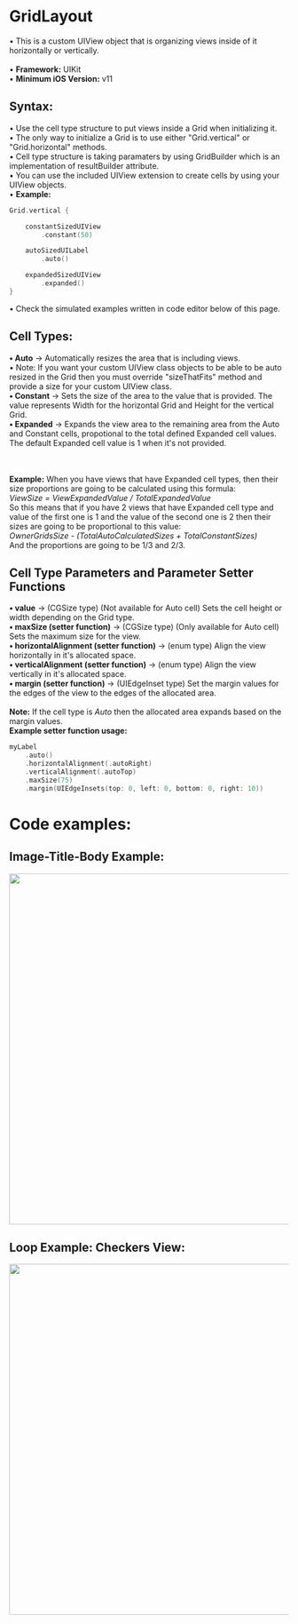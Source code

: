 # GridLayout

&bull; This is a custom UIView object that is organizing views inside of it horizontally or vertically.<br/>
<br/>
&bull; <strong>Framework:</strong> UIKit <br/>
&bull; <strong>Minimum iOS Version:</strong> v11

## Syntax:
&bull; Use the cell type structure to put views inside a Grid when initializing it.<br/>
&bull; The only way to initialize a Grid is to use either "Grid.vertical" or "Grid.horizontal" methods.<br/>
&bull; Cell type structure is taking paramaters by using GridBuilder which is an implementation of resultBuilder attribute.<br/>
&bull; You can use the included UIView extension to create cells by using your UIView objects. <br/>
&bull; **Example:** <br/>
```swift
Grid.vertical {

    constantSizedUIView
        .constant(50)

    autoSizedUILabel
        .auto()

    expandedSizedUIView
        .expanded()
}
```
&bull; Check the simulated examples written in code editor below of this page.

## Cell Types:
<strong>&bull; Auto</strong> -> Automatically resizes the area that is including views.
<br/>&bull; Note: If you want your custom UIView class objects to be able to be auto resized in the Grid then you must override "sizeThatFits" method and provide a size for your custom UIView class.
<br/><strong>&bull; Constant</strong> -> Sets the size of the area to the value that is provided. The value represents Width for the horizontal Grid and Height for the vertical Grid.
<br/><strong>&bull; Expanded</strong> -> Expands the view area to the remaining area from the Auto and Constant cells, propotional to the total defined Expanded cell values. The default Expanded cell value is 1 when it's not provided.

<br/><br/>**Example:** When you have views that have Expanded cell types, then their size proportions are going to be calculated using this formula:
_<br/>ViewSize = ViewExpandedValue / TotalExpandedValue_
<br/>So this means that if you have 2 views that have Expanded cell type and value of the first one is 1 and the value of the second one is 2 then their sizes are going to be proportional to this value:
<br/>_OwnerGridsSize - (TotalAutoCalculatedSizes + TotalConstantSizes)_
<br/>And the proportions are going to be 1/3 and 2/3.

## Cell Type Parameters and Parameter Setter Functions
<strong>&bull; value</strong> -> (CGSize type) (Not available for Auto cell) Sets the cell height or width depending on the Grid type. <br/>
<strong>&bull; maxSize (setter function)</strong> -> (CGSize type) (Only available for Auto cell) Sets the maximum size for the view. <br/>
<strong>&bull; horizontalAlignment (setter function)</strong> -> (enum type) Align the view horizontally in it's allocated space. <br/>
<strong>&bull; verticalAlignment (setter function)</strong> -> (enum type) Align the view vertically in it's allocated space. <br/>
<strong>&bull; margin (setter function)</strong> -> (UIEdgeInset type) Set the margin values for the edges of the view to the edges of the allocated area. <br/>
<br/>**Note:** If the cell type is _Auto_ then the allocated area expands based on the margin values. 
<br/>**Example setter function usage:**
<br/>
```swift
myLabel
    .auto()
    .horizontalAlignment(.autoRight)
    .verticalAlignment(.autoTop)
    .maxSize(75)
    .margin(UIEdgeInsets(top: 0, left: 0, bottom: 0, right: 10))
```
# Code examples:

## Image-Title-Body Example:
<img src="https://i.hizliresim.com/2v3hps2.jpg"
data-canonical-src="https://i.hizliresim.com/2v3hps2.jpg"
width="800" height="632" />

## Loop Example: Checkers View:
<img src="https://i.hizliresim.com/gpvyfbx.jpg"
data-canonical-src="https://i.hizliresim.com/gpvyfbx.jpg"
width="800" height="632" />
